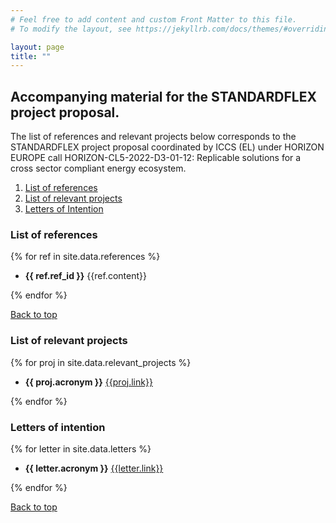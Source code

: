 ```yaml
---
# Feel free to add content and custom Front Matter to this file.
# To modify the layout, see https://jekyllrb.com/docs/themes/#overriding-theme-defaults

layout: page
title: ""
---
```


## Accompanying material for the STANDARDFLEX project proposal.

The list of references and relevant projects below corresponds to the STANDARDFLEX
project proposal coordinated by ICCS (EL) under HORIZON EUROPE call
HORIZON-CL5-2022-D3-01-12: Replicable solutions for a cross sector compliant energy ecosystem.

1. [List of references](#list-of-references)
2. [List of relevant projects](#list-of-relevant-projects)
3. [Letters of Intention](#letters-of-intention)

### List of references

{% for ref in site.data.references %}

- **{{ ref.ref_id }}** {{ref.content}}

{% endfor %}

[Back to top](#)

### List of relevant projects

{% for proj in site.data.relevant_projects %}

- **{{ proj.acronym }}** [{{proj.link}}]({{proj.link}})

{% endfor %}

### Letters of intention

{% for letter in site.data.letters %}

- **{{ letter.acronym }}** [{{letter.link}}]({{letter.link}})

{% endfor %}

[Back to top](#)
